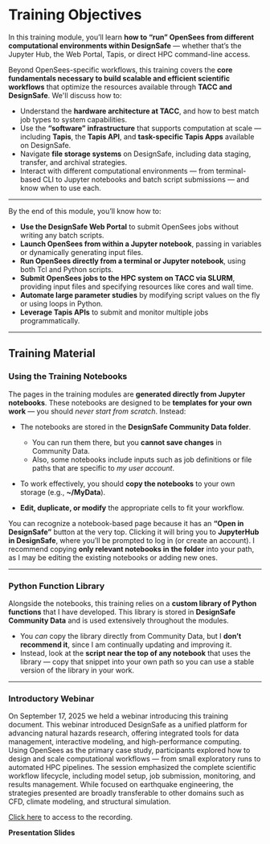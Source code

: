 # Training Objectives

In this training module, you’ll learn **how to “run” OpenSees from different computational environments within DesignSafe** — whether that’s the Jupyter Hub, the Web Portal, Tapis, or direct HPC command-line access.

Beyond OpenSees-specific workflows, this training covers the **core fundamentals necessary to build scalable and efficient scientific workflows** that optimize the resources available through **TACC and DesignSafe**. We'll discuss how to:

* Understand the **hardware architecture at TACC**, and how to best match job types to system capabilities.
* Use the **“software” infrastructure** that supports computation at scale — including **Tapis**, the **Tapis API**, and **task-specific Tapis Apps** available on DesignSafe.
* Navigate **file storage systems** on DesignSafe, including data staging, transfer, and archival strategies.
* Interact with different computational environments — from terminal-based CLI to Jupyter notebooks and batch script submissions — and know when to use each.


---

By the end of this module, you’ll know how to:

* **Use the DesignSafe Web Portal** to submit OpenSees jobs without writing any batch scripts.
* **Launch OpenSees from within a Jupyter notebook**, passing in variables or dynamically generating input files.
* **Run OpenSees directly from a terminal or Jupyter notebook**, using both Tcl and Python scripts.
* **Submit OpenSees jobs to the HPC system on TACC via SLURM**, providing input files and specifying resources like cores and wall time.
* **Automate large parameter studies** by modifying script values on the fly or using loops in Python.
* **Leverage Tapis APIs** to submit and monitor multiple jobs programmatically.



---
## Training Material

### Using the Training Notebooks

The pages in the training modules are **generated directly from Jupyter notebooks**. These notebooks are designed to be **templates for your own work** — you should *never start from scratch*. Instead:

* The notebooks are stored in the **DesignSafe Community Data folder**.
  * You can run them there, but you **cannot save changes** in Community Data.
  * Also, some notebooks include inputs such as job definitions or file paths that are specific to *my user account*.
    
* To work effectively, you should **copy the notebooks** to your own storage (e.g., **\~/MyData**).
* **Edit, duplicate, or modify** the appropriate cells to fit your workflow.

You can recognize a notebook-based page because it has an **“Open in DesignSafe”** button at the very top. Clicking it will bring you to **JupyterHub in DesignSafe**, where you’ll be prompted to log in (or create an account). I recommend copying **only relevant notebooks in the folder** into your path, as I may be editing the existing notebooks or adding new ones.

---

### Python Function Library

Alongside the notebooks, this training relies on a **custom library of Python functions** that I have developed. This library is stored in **DesignSafe Community Data** and is used extensively throughout the modules.

* You *can* copy the library directly from Community Data, but I **don’t recommend it**, since I am continually updating and improving it.
* Instead, look at the **script near the top of any notebook** that uses the library — copy that snippet into your own path so you can use a stable version of the library in your work.

---

### Introductory Webinar

On September 17, 2025 we held a webinar introducing this training document. This webinar introduced DesignSafe as a unified platform for advancing natural hazards research, offering integrated tools for data management, interactive modeling, and high-performance computing. Using OpenSees as the primary case study, participants explored how to design and scale computational workflows — from small exploratory runs to automated HPC pipelines. The session emphasized the complete scientific workflow lifecycle, including model setup, job submission, monitoring, and results management. While focused on earthquake engineering, the strategies presented are broadly transferable to other domains such as CFD, climate modeling, and structural simulation.

[Click here](https://youtu.be/hexvyWy6G20?si=bo-n58AZ3loR0VuF) to access to the recording.

**Presentation Slides**

<div id="slideShow_WebinarSlides">
<script>
    addSlides("slideShow_WebinarSlides","../_static/Webinar/WebinarSlides/Slide","JPG",1,29)
</script>

